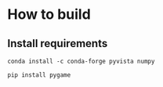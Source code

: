 # How to build

## Install requirements

```commandline
conda install -c conda-forge pyvista numpy
```

```commandline
pip install pygame
```
